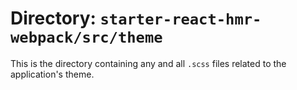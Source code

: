 # Directory: `starter-react-hmr-webpack/src/theme`
This is the directory containing any and all `.scss` files related to the application's theme.
